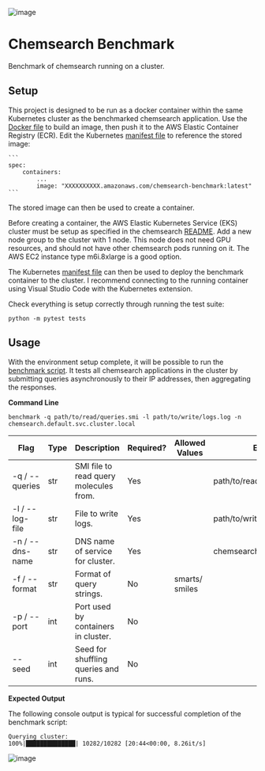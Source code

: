 ![image](https://github.com/ZIFODS/Open_ChemSearch-benchmark/assets/122999957/8648f74f-d1f8-4a37-a508-0cbc54571a8b)


# Chemsearch Benchmark
Benchmark of chemsearch running on a cluster.

## Setup

This project is designed to be run as a docker container within the same Kubernetes cluster as the benchmarked chemsearch application.
Use the [Docker file](Dockerfile) to build an image, then push it to the AWS Elastic Container Registry (ECR).
Edit the Kubernetes [manifest file](/k8s/pod.yaml) to reference the stored image:

    ```
    spec:
        containers:
            ...
            image: "XXXXXXXXXX.amazonaws.com/chemsearch-benchmark:latest"
    ```

The stored image can then be used to create a container.

Before creating a container, the AWS Elastic Kubernetes Service (EKS) cluster must be setup as specified in the chemsearch [README](https://github.com/ZIFODS/chemsearch).
Add a new node group to the cluster with 1 node.
This node does not need GPU resources, and should not have other chemsearch pods running on it.
The AWS EC2 instance type m6i.8xlarge is a good option.

The Kubernetes [manifest file](/k8s/pod.yaml) can then be used to deploy the benchmark container to the cluster.
I recommend connecting to the running container using Visual Studio Code with the Kubernetes extension.

Check everything is setup correctly through running the test suite:

```
python -m pytest tests
```

## Usage

With the environment setup complete, it will be possible to run the [benchmark script](/src/chemsearch/scripts/benchmark.py).
It tests all chemsearch applications in the cluster by submitting queries asynchronously to their IP addresses, then aggregating the responses.

**Command Line**

```
benchmark -q path/to/read/queries.smi -l path/to/write/logs.log -n chemsearch.default.svc.cluster.local 
```

| Flag | Type | Description | Required? | Allowed Values | Example Value | Default Value |
| --- | --- | --- | --- | --- | --- | --- |
| -q / --queries | str | SMI file to read query molecules from. | Yes | | path/to/read/molecules.parquet | |
| -l / --log-file | str | File to write logs. | Yes | | path/to/write/logs.log | |
| -n / --dns-name | str | DNS name of service for cluster. | Yes | | chemsearch.default.svc.cluster.local | |
| -f / --format | str | Format of query strings. | No | smarts/ smiles | | smiles |
| -p / --port | int | Port used by containers in cluster. | No | | | 5000 |
| --seed | int | Seed for shuffling queries and runs. | No | | | |

**Expected Output**

The following console output is typical for successful completion of the benchmark script:

```
Querying cluster:
100%|██████████████| 10282/10282 [20:44<00:00, 8.26it/s]
```

![image](https://github.com/ZIFODS/Open_ChemSearch-benchmark/assets/122999957/27a5db15-15e3-4de5-8420-c4e1b6e66cc8)
